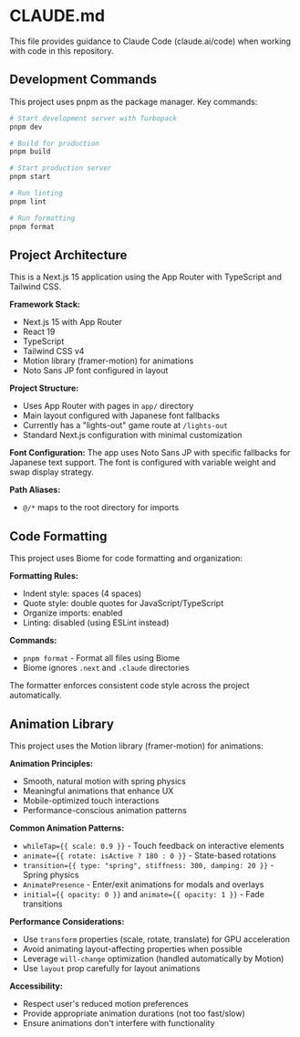 # CLAUDE.md

This file provides guidance to Claude Code (claude.ai/code) when working with code in this repository.

## Development Commands

This project uses pnpm as the package manager. Key commands:

```bash
# Start development server with Turbopack
pnpm dev

# Build for production
pnpm build

# Start production server
pnpm start

# Run linting
pnpm lint

# Run formatting
pnpm format
```

## Project Architecture

This is a Next.js 15 application using the App Router with TypeScript and Tailwind CSS.

**Framework Stack:**
- Next.js 15 with App Router
- React 19
- TypeScript
- Tailwind CSS v4
- Motion library (framer-motion) for animations
- Noto Sans JP font configured in layout

**Project Structure:**
- Uses App Router with pages in `app/` directory
- Main layout configured with Japanese font fallbacks
- Currently has a "lights-out" game route at `/lights-out`
- Standard Next.js configuration with minimal customization

**Font Configuration:**
The app uses Noto Sans JP with specific fallbacks for Japanese text support. The font is configured with variable weight and swap display strategy.

**Path Aliases:**
- `@/*` maps to the root directory for imports

## Code Formatting

This project uses Biome for code formatting and organization:

**Formatting Rules:**
- Indent style: spaces (4 spaces)
- Quote style: double quotes for JavaScript/TypeScript
- Organize imports: enabled
- Linting: disabled (using ESLint instead)

**Commands:**
- `pnpm format` - Format all files using Biome
- Biome ignores `.next` and `.claude` directories

The formatter enforces consistent code style across the project automatically.

## Animation Library

This project uses the Motion library (framer-motion) for animations:

**Animation Principles:**
- Smooth, natural motion with spring physics
- Meaningful animations that enhance UX
- Mobile-optimized touch interactions
- Performance-conscious animation patterns

**Common Animation Patterns:**
- `whileTap={{ scale: 0.9 }}` - Touch feedback on interactive elements
- `animate={{ rotate: isActive ? 180 : 0 }}` - State-based rotations
- `transition={{ type: "spring", stiffness: 300, damping: 20 }}` - Spring physics
- `AnimatePresence` - Enter/exit animations for modals and overlays
- `initial={{ opacity: 0 }}` and `animate={{ opacity: 1 }}` - Fade transitions

**Performance Considerations:**
- Use `transform` properties (scale, rotate, translate) for GPU acceleration
- Avoid animating layout-affecting properties when possible
- Leverage `will-change` optimization (handled automatically by Motion)
- Use `layout` prop carefully for layout animations

**Accessibility:**
- Respect user's reduced motion preferences
- Provide appropriate animation durations (not too fast/slow)
- Ensure animations don't interfere with functionality